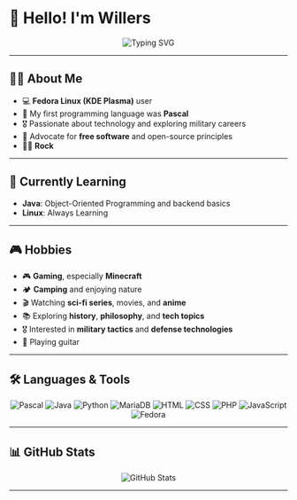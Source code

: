 # 👋 Hello! I'm **Willers**

<p align="center">
  <img src="https://readme-typing-svg.herokuapp.com?font=Fira+Code&pause=1000&center=true&vCenter=true&width=435&lines=%F0%9F%90%A7+Linux+User;%F0%9F%8C%8E+Free+Software+Defender;%F0%9F%A4%98%F0%9F%8F%BB+Rock" alt="Typing SVG" />
</p>

---

## 🧑‍💻 About Me

- 💻 **Fedora Linux (KDE Plasma)** user  
- 📜 My first programming language was **Pascal**  
- 🎖️ Passionate about technology and exploring military careers  
- 🐧 Advocate for **free software** and open-source principles  
- 🤘🏻 **Rock**

---

## 🚀 Currently Learning

- **Java**: Object-Oriented Programming and backend basics  
- **Linux**: Always Learning

---

## 🎮 Hobbies

- 🎮 **Gaming**, especially **Minecraft**  
- 🏕️ **Camping** and enjoying nature  
- 🎬 Watching **sci-fi series**, movies, and **anime**  
- 📚 Exploring **history**, **philosophy**, and **tech topics**  
- 🎖️ Interested in **military tactics** and **defense technologies**  
- 🎸 Playing guitar

---

## 🛠️ Languages & Tools

<p align="center">
  <img src="https://img.shields.io/badge/Pascal-3776AB?style=for-the-badge" alt="Pascal"/>
  <img src="https://img.shields.io/badge/Java-ED8B00?style=for-the-badge&logo=openjdk&logoColor=white" alt="Java"/>
  <img src="https://img.shields.io/badge/Python-3776AB?style=for-the-badge&logo=python&logoColor=white" alt="Python"/>
  <img src="https://img.shields.io/badge/MariaDB-003545?style=for-the-badge&logo=mariadb&logoColor=white" alt="MariaDB"/>
  <img src="https://img.shields.io/badge/HTML5-E34F26?style=for-the-badge&logo=html5&logoColor=white" alt="HTML"/>
  <img src="https://img.shields.io/badge/CSS3-1572B6?style=for-the-badge&logo=css3&logoColor=white" alt="CSS"/>
  <img src="https://img.shields.io/badge/PHP-777BB4?style=for-the-badge&logo=php&logoColor=white" alt="PHP"/>
  <img src="https://img.shields.io/badge/JavaScript-F7DF1E?style=for-the-badge&logo=javascript&logoColor=black" alt="JavaScript"/>
  <img src="https://img.shields.io/badge/Fedora-294172?style=for-the-badge&logo=fedora&logoColor=white" alt="Fedora"/>
</p>

---

## 📊 GitHub Stats

<p align="center">
  <img src="https://github-readme-stats.vercel.app/api?username=ArthurWillers&show_icons=true&theme=radical" alt="GitHub Stats">
</p>

---
